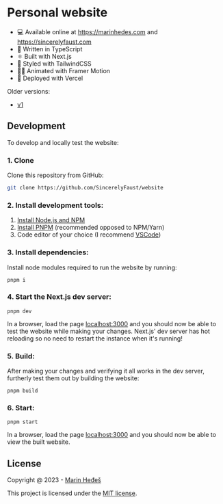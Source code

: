# Personal website

- 💻 Available online at https://marinhedes.com and https://sincerelyfaust.com
- 💙 Written in TypeScript
- ⚛️ Built with Next.js
- 🎨 Styled with TailwindCSS
- 🚶‍♂️ Animated with Framer Motion
- 🔼 Deployed with Vercel

Older versions: 
- [v1](https://website-mmhrmus86-sincerelyfaust.vercel.app/)

## Development

To develop and locally test the website:

### 1. Clone

Clone this repository from GitHub:

```sh
git clone https://github.com/SincerelyFaust/website
```

### 2. Install development tools:

1. [Install Node.js and NPM](https://nodejs.org/en/download/package-manager/)
1. [Install PNPM](https://pnpm.io/installation) (recommended opposed to NPM/Yarn)
1. Code editor of your choice (I recommend [VSCode](https://code.visualstudio.com/))

### 3. Install dependencies:

Install node modules required to run the website by running:

```
pnpm i
```

### 4. Start the Next.js dev server:

```
pnpm dev
```

In a browser, load the page [localhost:3000](http://localhost:3000) and you should now be able to test the website while making your changes.
Next.js' dev server has hot reloading so no need to restart the instance when it's running!

### 5. Build:

After making your changes and verifying it all works in the dev server, furtherly test them out by building the website:

```
pnpm build
```

### 6. Start:

```
pnpm start
```

In a browser, load the page [localhost:3000](http://localhost:3000) and you should now be able to view the built website.

## License

Copyright @ 2023 - [Marin Heđeš](https://github.com/sincerelyfaust)

This project is licensed under the [MIT license](LICENSE).
